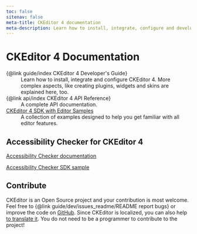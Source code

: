 ```yaml
---
toc: false
sitenav: false
meta-title: CKEditor 4 documentation
meta-description: Learn how to install, integrate, configure and develop CKEditor 4. Browse through API documentation and online samples.
---
```


# CKEditor 4 Documentation

<dl>
<dt>{@link guide/index CKEditor 4 Developer's Guide}</dt><dd>Learn how to install, integrate and configure CKEditor 4. More complex aspects, like creating plugins, widgets and skins are explained here, too.</dd>
<dt>{@link api/index CKEditor 4 API Reference}</dt><dd>A complete API documentation.</dd>
<dt><a href="https://sdk.ckeditor.com/">CKEditor 4 SDK with Editor Samples</a></dt><dd>A collection of examples designed to help you get familiar with all editor features.</dd>
</dl>

## Accessibility Checker for CKEditor 4

<a href="../docs/#!/guide/dev_accessibility_checker" data-skip-validation="true">Accessibility Checker documentation</a>

[Accessibility Checker SDK sample](https://sdk.ckeditor.com/samples/accessibilitychecker.html)

## Contribute

CKEditor is an Open Source project and your contribution is most welcome. Feel free to {@link guide/dev/issues_readme/README report bugs} or improve the code on [GitHub](https://github.com/ckeditor/ckeditor-dev). Since CKEditor is localized, you can also help [to translate it](https://www.transifex.com/ckeditor/ckeditor/). You do not need to be a programmer to contribute to the project!
